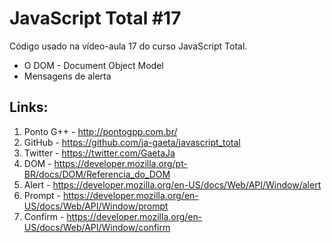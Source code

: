 # JavaScript Total #17

Código usado na vídeo-aula 17 do curso JavaScript Total.

- O DOM - Document Object Model
- Mensagens de alerta

## Links:

1. Ponto G++ - http://pontogpp.com.br/
2. GitHub - https://github.com/ja-gaeta/javascript_total
3. Twitter - https://twitter.com/GaetaJa
4. DOM - https://developer.mozilla.org/pt-BR/docs/DOM/Referencia_do_DOM
5. Alert - https://developer.mozilla.org/en-US/docs/Web/API/Window/alert
6. Prompt - https://developer.mozilla.org/en-US/docs/Web/API/Window/prompt
7. Confirm - https://developer.mozilla.org/en-US/docs/Web/API/Window/confirm
